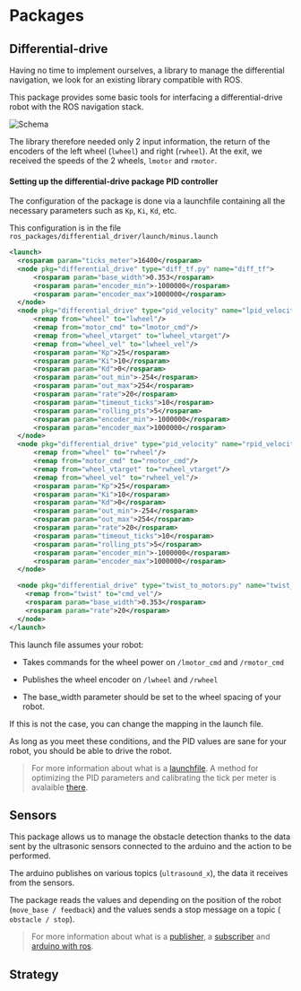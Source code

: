 # Packages

## Differential-drive

Having no time to implement ourselves, a library to manage the differential navigation, we look for an existing library compatible with ROS.

This package provides some basic tools for interfacing a differential-drive robot with the ROS navigation stack.

![Schema](http://wiki.ros.org/differential_drive?action=AttachFile&do=get&target=differential_drive_overview.png)

The library therefore needed only 2 input information, the return of the encoders of the left wheel (`lwheel`) and right (`rwheel`).
At the exit, we received the speeds of the 2 wheels, `lmotor` and `rmotor`.

#### Setting up the differential-drive package PID controller

The configuration of the package is done via a launchfile containing all the necessary parameters such as `Kp`, `Ki`, `Kd`, etc.

This configuration is in the file
`ros_packages/differential_driver/launch/minus.launch`

```xml
<launch>
  <rosparam param="ticks_meter">16400</rosparam>	
  <node pkg="differential_drive" type="diff_tf.py" name="diff_tf">
      <rosparam param="base_width">0.353</rosparam>
      <rosparam param="encoder_min">-1000000</rosparam>
      <rosparam param="encoder_max">1000000</rosparam>
  </node>
  <node pkg="differential_drive" type="pid_velocity" name="lpid_velocity">
      <remap from="wheel" to="lwheel"/>
      <remap from="motor_cmd" to="lmotor_cmd"/>
      <remap from="wheel_vtarget" to="lwheel_vtarget"/>
      <remap from="wheel_vel" to="lwheel_vel"/>
      <rosparam param="Kp">25</rosparam>
      <rosparam param="Ki">10</rosparam>
      <rosparam param="Kd">0</rosparam>
      <rosparam param="out_min">-254</rosparam>
      <rosparam param="out_max">254</rosparam>
      <rosparam param="rate">20</rosparam>
      <rosparam param="timeout_ticks">10</rosparam>
      <rosparam param="rolling_pts">5</rosparam>
      <rosparam param="encoder_min">-1000000</rosparam>
      <rosparam param="encoder_max">1000000</rosparam>
  </node>
  <node pkg="differential_drive" type="pid_velocity" name="rpid_velocity">
      <remap from="wheel" to="rwheel"/>
      <remap from="motor_cmd" to="rmotor_cmd"/>
      <remap from="wheel_vtarget" to="rwheel_vtarget"/>
      <remap from="wheel_vel" to="rwheel_vel"/>
      <rosparam param="Kp">25</rosparam>
      <rosparam param="Ki">10</rosparam>
      <rosparam param="Kd">0</rosparam>
      <rosparam param="out_min">-254</rosparam>
      <rosparam param="out_max">254</rosparam>
      <rosparam param="rate">20</rosparam>
      <rosparam param="timeout_ticks">10</rosparam>
      <rosparam param="rolling_pts">5</rosparam>
      <rosparam param="encoder_min">-1000000</rosparam>
      <rosparam param="encoder_max">1000000</rosparam>
  </node>

  <node pkg="differential_drive" type="twist_to_motors.py" name="twist_to_motors" output="screen">
    <remap from="twist" to="cmd_vel"/>
    <rosparam param="base_width">0.353</rosparam>
    <rosparam param="rate">20</rosparam>
  </node>
</launch>
```

This launch file assumes your robot:

* Takes commands for the wheel power on `/lmotor_cmd` and `/rmotor_cmd`

* Publishes the wheel encoder on `/lwheel` and `/rwheel`

* The base_width parameter should be set to the wheel spacing of your robot.

If this is not the case, you can change the mapping in the launch file.

As long as you meet these conditions, and the PID values are sane for your robot, you should be able to drive the robot.

> For more information about what is a [launchfile](software/ros/basics/launch.html).
A method for optimizing the PID parameters and calibrating the tick per meter is avalaible [there](http://wiki.ros.org/differential_drive/tutorials/setup).

## Sensors

This package allows us to manage the obstacle detection thanks to the data sent by the ultrasonic sensors connected to the arduino and the action to be performed.

The arduino publishes on various topics (`ultrasound_x`), the data it receives from the sensors.

The package reads the values and depending on the position of the robot (`move_base / feedback`) and the values sends a stop message on a topic (` obstacle / stop`).

 > For more information about what is a [publisher](software/ros/basics/pub.html), a [subscriber](software/ros/basics/sub.html) and [arduino with ros](software/ros/arduino/publisher.html).

 ## Strategy

